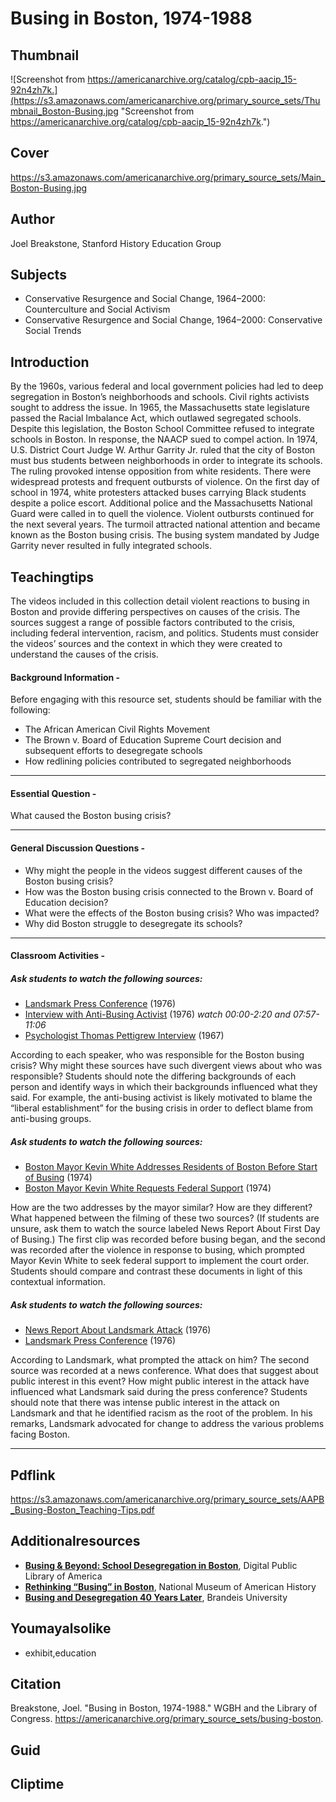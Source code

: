 # Busing in Boston, 1974-1988

## Thumbnail

![Screenshot from https://americanarchive.org/catalog/cpb-aacip_15-92n4zh7k.](https://s3.amazonaws.com/americanarchive.org/primary_source_sets/Thumbnail_Boston-Busing.jpg "Screenshot from https://americanarchive.org/catalog/cpb-aacip_15-92n4zh7k.")

## Cover
https://s3.amazonaws.com/americanarchive.org/primary_source_sets/Main_Boston-Busing.jpg

## Author

Joel Breakstone, Stanford History Education Group

## Subjects

- Conservative Resurgence and Social Change, 1964–2000: Counterculture and Social Activism
- Conservative Resurgence and Social Change, 1964–2000: Conservative Social Trends

## Introduction

By the 1960s, various federal and local government policies had led to deep segregation in Boston’s neighborhoods and schools. Civil rights activists sought to address the issue. In 1965, the Massachusetts state legislature passed the Racial Imbalance Act, which outlawed segregated schools. Despite this legislation, the Boston School Committee refused to integrate schools in Boston. In response, the NAACP sued to compel action. In 1974, U.S. District Court Judge W. Arthur Garrity Jr. ruled that the city of Boston must bus students between neighborhoods in order to integrate its schools. The ruling provoked intense opposition from white residents. There were widespread protests and frequent outbursts of violence. On the first day of school in 1974, white protesters attacked buses carrying Black students despite a police escort. Additional police and the Massachusetts National Guard were called in to quell the violence. Violent outbursts continued for the next several years. The turmoil attracted national attention and became known as the Boston busing crisis. The busing system mandated by Judge Garrity never resulted in fully integrated schools. 

## Teachingtips

The videos included in this collection detail violent reactions to busing in Boston and provide differing perspectives on causes of the crisis. The sources suggest a range of possible factors contributed to the crisis, including federal intervention, racism, and politics. Students must consider the videos’ sources and the context in which they were created to understand the causes of the crisis. 

#### Background Information -

Before engaging with this resource set, students should be familiar with the following: 

- The African American Civil Rights Movement
- The Brown v. Board of Education Supreme Court decision and subsequent efforts to desegregate schools
- How redlining policies contributed to segregated neighborhoods 

<hr>

#### Essential Question - 

What caused the Boston busing crisis? 

<hr>

#### General Discussion Questions -

- Why might the people in the videos suggest different causes of the Boston busing crisis? 
- How was the Boston busing crisis connected to the Brown v. Board of Education decision?  
- What were the effects of the Boston busing crisis? Who was impacted? 
- Why did Boston struggle to desegregate its schools? 

<hr>

#### Classroom Activities -

##### Ask students to watch the following sources:

- [Landsmark Press Conference](https://americanarchive.org/primary_source_sets/busing-boston/6_15-9qr4nq5d) (1976)
- [Interview with Anti-Busing Activist](https://americanarchive.org/primary_source_sets/busing-boston/7_15-9057cs2x) (1976) *watch 00:00-2:20 and 07:57-11:06*
- [Psychologist Thomas Pettigrew Interview](https://americanarchive.org/primary_source_sets/busing-boston/9_15-9zg6g70c) (1967)

According to each speaker, who was responsible for the Boston busing crisis? Why might these sources have such divergent views about who was responsible? Students should note the differing backgrounds of each person and identify ways in which their backgrounds influenced what they said. For example, the anti-busing activist is likely motivated to blame the “liberal establishment” for the busing crisis in order to deflect blame from anti-busing groups. 

##### Ask students to watch the following sources: 

- [Boston Mayor Kevin White Addresses Residents of Boston Before Start of Busing](https://americanarchive.org/primary_source_sets/busing-boston/3_15-qj77s7j383) (1974)
- [Boston Mayor Kevin White Requests Federal Support](https://americanarchive.org/primary_source_sets/busing-boston/2_15-9154dp1w) (1974)

How are the two addresses by the mayor similar? How are they different? What happened between the filming of these two sources? (If students are unsure, ask them to watch the source labeled News Report About First Day of Busing.) The first clip was recorded before busing began, and the second was recorded after the violence in response to busing, which prompted Mayor Kevin White to seek federal support to implement the court order. Students should compare and contrast these documents in light of this contextual information.

##### Ask students to watch the following sources: 

- [News Report About Landsmark Attack](https://americanarchive.org/primary_source_sets/busing-boston/5_15-93r0pt1f) (1976)
- [Landsmark Press Conference](https://americanarchive.org/primary_source_sets/busing-boston/6_15-9qr4nq5d) (1976)

According to Landsmark, what prompted the attack on him? The second source was recorded at a news conference. What does that suggest about public interest in this event? How might public interest in the attack have influenced what Landsmark said during the press conference? Students should note that there was intense public interest in the attack on Landsmark and that he identified racism as the root of the problem. In his remarks, Landsmark advocated for change to address the various problems facing Boston. 

<hr>

## Pdflink

https://s3.amazonaws.com/americanarchive.org/primary_source_sets/AAPB_Busing-Boston_Teaching-Tips.pdf

## Additionalresources

- [**Busing & Beyond: School Desegregation in Boston**](https://dp.la/primary-source-sets/busing-beyond-school-desegregation-in-boston), Digital Public Library of America
- [**Rethinking “Busing” in Boston**](https://americanhistory.si.edu/blog/rethinking-busing-boston), National Museum of American History
- [**Busing and Desegregation 40 Years Later**](https://www.brandeis.edu/investigate/race-justice/busing-desegregation.html), Brandeis University

## Youmayalsolike
- exhibit,education

## Citation

Breakstone, Joel. "Busing in Boston, 1974-1988." WGBH and the Library of Congress. https://americanarchive.org/primary_source_sets/busing-boston.

## Guid
## Cliptime
